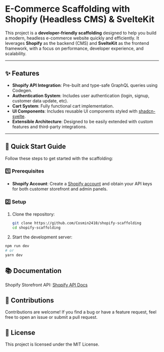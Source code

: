 # E-Commerce Scaffolding with Shopify (Headless CMS) & SvelteKit

This project is a **developer-friendly scaffolding** designed to help you build a modern, headless e-commerce website quickly and efficiently. It leverages **Shopify** as the backend (CMS) and **SvelteKit** as the frontend framework, with a focus on performance, developer experience, and scalability.

---

## ✨ Features

- **Shopify API Integration**: Pre-built and type-safe GraphQL queries using Codegen.
- **Authentication System**: Includes user authentication (login, signup, customer data update, etc).
- **Cart System**: Fully functional cart implementation.
- **UI Components**: Includes reusable UI components styled with [shadcn-svelte](https://www.shadcn-svelte.com/).
- **Extensible Architecture**: Designed to be easily extended with custom features and third-party integrations.

---

## 🚀 Quick Start Guide

Follow these steps to get started with the scaffolding:

### 1️⃣ Prerequisites
- **Shopify Account**: Create a [Shopify account](https://www.shopify.com/) and obtain your API keys for both customer storefront and admin panels.


### 2️⃣ Setup

1. Clone the repository:
   ```bash
   git clone https://github.com/Cosmin2410/shopify-scaffolding
   cd shopify-scaffolding
    ```
2. Start the development server:
```bash
npm run dev
# or
yarn dev
```

## 📚 Documentation
Shopify Storefront API: [Shopify API Docs](https://shopify.dev/docs/storefronts/headless/bring-your-own-stack)


## 🌟 Contributions
Contributions are welcome! If you find a bug or have a feature request, feel free to open an issue or submit a pull request.


## 📝 License
This project is licensed under the MIT License.
